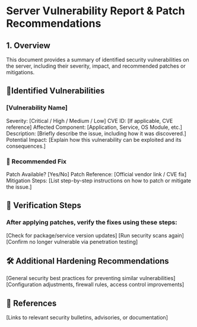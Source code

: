 # Server Vulnerability Report & Patch Recommendations

## 1. Overview
This document provides a summary of identified security vulnerabilities on the server, including their severity, impact, and recommended patches or mitigations.

## 🚨Identified Vulnerabilities
### [Vulnerability Name]
Severity: [Critical / High / Medium / Low]
CVE ID: [If applicable, CVE reference]
Affected Component: [Application, Service, OS Module, etc.]
Description:
[Briefly describe the issue, including how it was discovered.]
Potential Impact:
[Explain how this vulnerability can be exploited and its consequences.]
### 🔧 Recommended Fix
Patch Available? [Yes/No]
Patch Reference: [Official vendor link / CVE fix]
Mitigation Steps:
[List step-by-step instructions on how to patch or mitigate the issue.]

## 📜 Verification Steps
### After applying patches, verify the fixes using these steps:

[Check for package/service version updates]
[Run security scans again]
[Confirm no longer vulnerable via penetration testing]

## 🛠️ Additional Hardening Recommendations
[General security best practices for preventing similar vulnerabilities]
[Configuration adjustments, firewall rules, access control improvements]

## 📝 References
[Links to relevant security bulletins, advisories, or documentation]
